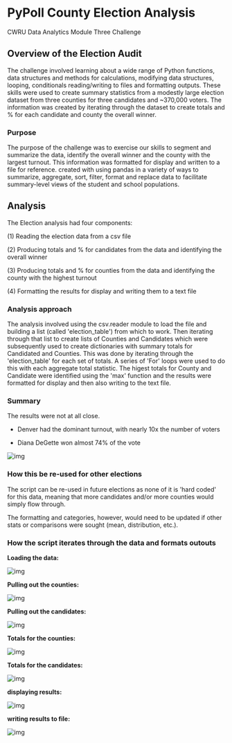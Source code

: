 # PyPoll County Election Analysis

CWRU Data Analytics Module Three Challenge


## Overview of the Election Audit

The challenge involved learning about a wide range of Python functions, data structures and methods for calculations, modifying data structures, looping, conditionals reading/writing to files and formatting outputs.   These skills were used to create summary statistics from a modestly large election dataset from three counties for three candidates and ~370,000 voters. The information was created by iterating through the dataset to create totals and % for each candidate and county the overall winner.   


### Purpose

The purpose of the challenge was to exercise our skills to segment and summarize the data, identify the overall winner and the county with the largest turnout.  This information was formatted for display and written to a file for reference. created with using pandas in a variety of ways to summarize, aggregate, sort, filter, format and replace data to facilitate summary-level views of the student and school populations.  

## Analysis 

The Election analysis had four components:

(1) Reading the election data from a csv file 

(2) Producing totals and % for candidates from the data and identifying the overall winner

(3) Producing totals and % for counties from the data and identifying the county with the highest turnout

(4) Formatting the results for display and writing them to a text file 

### Analysis approach 

The analysis involved using the csv.reader module to load the file and building a list (called 'election_table') from which to work.  Then iterating through that list to create lists of Counties and Candidates which were subsequently used to create dictionaries with summary totals for Candidated and Counties.  This was done by iterating through the 'election_table' for each set of totals.   A series of 'For' loops were used to do this with each aggregate total statistic.   The higest totals for County and Candidate were identified using the 'max' function and the results were formatted for display and then also writing to the text file.     


### Summary

The results were not at all close.   

- Denver had the dominant turnout, with nearly 10x the number of voters 

- Diana DeGette won almost 74% of the vote 

![img](https://github.com/fhsal/PyPoll/blob/main/election_results.png)

### How this be re-used for other elections

The script can be re-used in future elections as none of it is 'hard coded' for this data, meaning that more candidates and/or more counties would simply flow through. 

The formatting and categories, however, would need to be updated if other stats or comparisons were sought (mean, distribution, etc.). 

### How the script iterates through the data and formats outouts 

**Loading the data:**

![img](https://github.com/fhsal/PyPoll/blob/main/loading.png)

**Pulling out the counties:**  

![img](https://github.com/fhsal/PyPoll/blob/main/pull_counties.png)

**Pulling out the candidates:**  

![img](https://github.com/fhsal/PyPoll/blob/main/pull_candidates.png)

**Totals for the counties:**

![img](https://github.com/fhsal/PyPoll/blob/main/county_counts.png)

**Totals for the candidates:**

![img](https://github.com/fhsal/PyPoll/blob/main/count_candidates.png)



**displaying results:**

![img](https://github.com/fhsal/PyPoll/blob/main/display_summary.png)

**writing results to file:**

![img](https://github.com/fhsal/PyPoll/blob/main/write_file_election_results.png)

